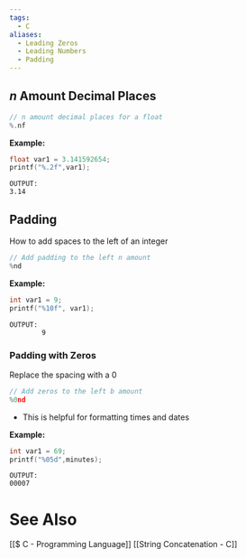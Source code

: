 ```yaml
---
tags:
  - C
aliases:
  - Leading Zeros
  - Leading Numbers
  - Padding
---
```

## $n$ Amount Decimal Places
```c
// n amount decimal places for a float
%.nf
```

**Example:**
```c showlinenumbers
float var1 = 3.141592654;
printf("%.2f",var1);
```
```
OUTPUT:
3.14
```

## Padding
How to add spaces to the left of an integer
```c
// Add padding to the left n amount
%nd
```

**Example:**
```c
int var1 = 9;
printf("%10f", var1);
```
```
OUTPUT:
        9
```

### Padding with Zeros
Replace the spacing with a 0
```c
// Add zeros to the left b amount 
%0nd
```

- This is helpful for formatting times and dates

**Example:**
```c showlinenumbers
int var1 = 69;
printf("%05d",minutes);
```
```
OUTPUT:
00007
```

# See Also
[[$ C - Programming Language]]
[[String Concatenation - C]]